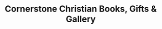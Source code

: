 ---
title: "Cornerstone Christian Books, Gifts & Gallery"
url: /boone/cornerstone-christian-books-gifts-and-gallery/
shop: books
---